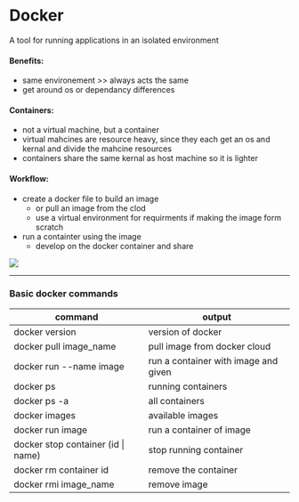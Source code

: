 # Docker
A tool for running applications in an isolated environment
#### Benefits:
- same environement >> always acts the same
- get around os or dependancy differences
#### Containers:
- not a virtual machine, but a container
- virtual mahcines are resource heavy, since they each get an os and kernal and divide the mahcine resources
- containers share the same kernal as host machine so it is lighter
#### Workflow:
- create a docker file to build an image
    - or pull an image from the clod
    - use a virtual environment for requirments if making the image form scratch
- run a containter using the image
    - develop on the docker container and share

<img src='https://d1jnx9ba8s6j9r.cloudfront.net/blog/wp-content/uploads/2018/11/1.png'>

---
### Basic docker commands

| command                            | output                                      |
|------------------------------------|---------------------------------------------|
| docker version                     | version of docker                           |
| docker pull image_name             | pull image from docker cloud                |
| docker run --name <name> image     | run a container with image and given <name> |
| docker ps                          | running containers                          |
| docker ps -a                       | all containers                              |
| docker images                      | available images                            |
| docker run image                   | run a container of image                    |
| docker stop container (id \| name) | stop running container                      |
| docker rm container id             | remove the container                        |
| docker rmi image_name              | remove image                                |